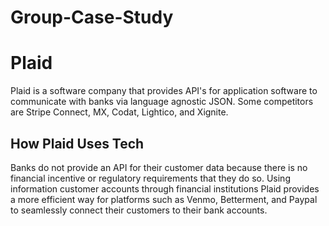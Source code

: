 # Group-Case-Study

 # Plaid
 
 Plaid is a software company that provides API's for application software to communicate with banks via language agnostic JSON. Some competitors are Stripe Connect, MX, Codat, Lightico, and Xignite. 

## How Plaid Uses Tech

Banks do not provide an API for their customer data because there is no financial incentive or regulatory requirements that they do so. Using information customer accounts through financial institutions Plaid provides a more efficient way for platforms such as Venmo, Betterment, and Paypal to seamlessly connect their customers to their bank accounts.